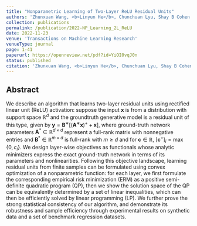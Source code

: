 ```yaml
---
title: "Nonparametric Learning of Two-Layer ReLU Residual Units"
authors: 'Zhunxuan Wang, <b>Linyun He</b>, Chunchuan Lyu, Shay B Cohen'
collection: publications
permalink: /publication/2022-NP_Learning_2L_ReLU
date: 2022-11-23
venue: 'Transactions on Machine Learning Research'
venueType: journal
page: 1-41
paperurl: https://openreview.net/pdf?id=YiOI0vqJ0n
status: published
citation: 'Zhunxuan Wang, <b>Linyun He</b>, Chunchuan Lyu, Shay B Cohen. (2022). &quot;Learning Two-Layer Residual Networks with Nonparametric Function Estimation by Convex Programming&quot;, Transactions on Machine Learning Research'
---
```


## Abstract
We describe an algorithm that learns two-layer residual units using rectified linear unit (ReLU) activation: suppose the input $\mathbf{x}$ is from a distribution with support space $\mathbb{R}^d$ and the groundtruth generative model is a residual unit of this type, given by $\mathbf{y}=\mathbf{B}^∗[(\mathbf{A}^∗{\mathbf{x}})^+ + \mathbf{x}]$, where ground-truth network parameters $\mathbf{A}^* \in \mathbb{R}^{d\times d}$ represent a full-rank matrix with nonnegative entries and $\mathbf{B}^* \in\mathbb{R}^{m\times d}$ is full-rank with  $m \geq d$ and for $\mathbf{c} \in \mathbb{R}$, $[\mathbf{c}^+]_i = \max\{0,c_i\}$. We design layer-wise objectives as functionals whose analytic minimizers express the exact ground-truth network in terms of its parameters and nonlinearities. Following this objective landscape, learning residual units from finite samples can be formulated using convex optimization of a nonparametric function: for each layer, we first formulate the corresponding empirical risk minimization (ERM) as a positive semi-definite quadratic program (QP), then we show the
solution space of the QP can be equivalently determined by a set of linear inequalities, which can then be efficiently solved by linear programming (LP). We further prove the strong statistical consistency of our algorithm, and demonstrate its robustness and sample efficiency through experimental results on synthetic data and a set of benchmark regression datasets.
